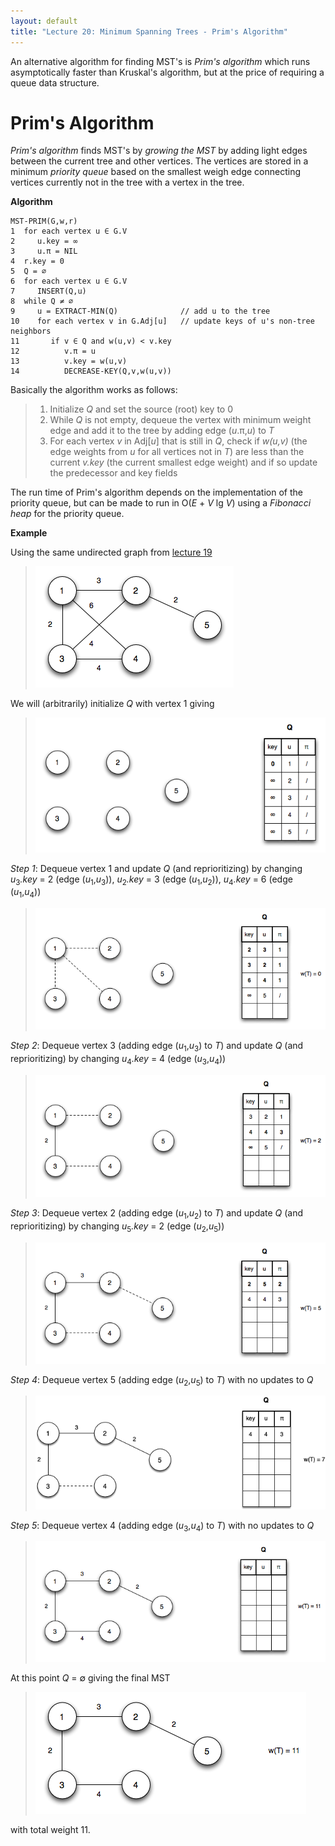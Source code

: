 ```yaml
---
layout: default
title: "Lecture 20: Minimum Spanning Trees - Prim's Algorithm"
---
```


An alternative algorithm for finding MST's is *Prim's algorithm* which runs asymptotically faster than Kruskal's algorithm, but at the price of requiring a queue data structure.

Prim's Algorithm
================

*Prim's algorithm* finds MST's by *growing the MST* by adding light edges between the current tree and other vertices. The vertices are stored in a minimum *priority queue* based on the smallest weigh edge connecting vertices currently not in the tree with a vertex in the tree.

**Algorithm**

	MST-PRIM(G,w,r)
	1  for each vertex u ∈ G.V
	2     u.key = ∞
	3     u.π = NIL
	4  r.key = 0
	5  Q = ∅
	6  for each vertex u ∈ G.V
	7     INSERT(Q,u)
	8  while Q ≠ ∅
	9     u = EXTRACT-MIN(Q)              // add u to the tree
	10    for each vertex v in G.Adj[u]   // update keys of u's non-tree neighbors
	11       if v ∈ Q and w(u,v) < v.key
	12          v.π = u
	13          v.key = w(u,v)
	14          DECREASE-KEY(Q,v,w(u,v))

Basically the algorithm works as follows:

> 1.  Initialize *Q* and set the source (root) key to 0
> 2.  While *Q* is not empty, dequeue the vertex with minimum weight edge and add it to the tree by adding edge (*u*.π,*u*) to *T*
> 3.  For each vertex *v* in Adj[*u*] that is still in *Q*, check if *w(u,v)* (the edge weights from *u* for all vertices not in *T*) are less than the current *v.key* (the current smallest edge weight) and if so update the predecessor and key fields

The run time of Prim's algorithm depends on the implementation of the priority queue, but can be made to run in O(*E* + *V* lg *V*) using a *Fibonacci heap* for the priority queue.

**Example**

Using the same undirected graph from [lecture 19](lecture19.html)

> ![image](images/lecture20/Primexample.png)

We will (arbitrarily) initialize *Q* with vertex 1 giving

> ![image](images/lecture20/Primexample1.png)

*Step 1*: Dequeue vertex 1 and update *Q* (and reprioritizing) by changing *u*<sub>3</sub>*.key* = 2 (edge (*u*<sub>1</sub>,*u*<sub>3</sub>)), *u*<sub>2</sub>*.key* = 3 (edge (*u*<sub>1</sub>,*u*<sub>2</sub>)), *u*<sub>4</sub>*.key* = 6 (edge (*u*<sub>1</sub>,*u*<sub>4</sub>))

> ![image](images/lecture20/Primexample2.png)

*Step 2*: Dequeue vertex 3 (adding edge (*u*<sub>1</sub>,*u*<sub>3</sub>) to *T*) and update *Q* (and reprioritizing) by changing *u*<sub>4</sub>*.key* = 4 (edge (*u*<sub>3</sub>,*u*<sub>4</sub>))

> ![image](images/lecture20/Primexample3.png)

*Step 3*: Dequeue vertex 2 (adding edge (*u*<sub>1</sub>,*u*<sub>2</sub>) to *T*) and update *Q* (and reprioritizing) by changing *u*<sub>5</sub>*.key* = 2 (edge (*u*<sub>2</sub>,*u*<sub>5</sub>))

> ![image](images/lecture20/Primexample4.png)

*Step 4*: Dequeue vertex 5 (adding edge (*u*<sub>2</sub>,*u*<sub>5</sub>) to *T*) with no updates to *Q*

> ![image](images/lecture20/Primexample5.png)

*Step 5*: Dequeue vertex 4 (adding edge (*u*<sub>3</sub>,*u*<sub>4</sub>) to *T*) with no updates to *Q*

> ![image](images/lecture20/Primexample6.png)

At this point *Q* = ∅ giving the final MST

> ![image](images/lecture20/Primexample7.png)

with total weight 11.

